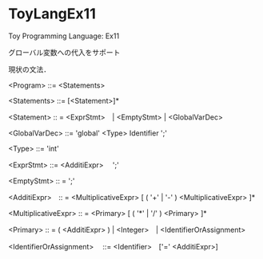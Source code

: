 # ToyLangEx11
Toy Programming Language: Ex11

グローバル変数への代入をサポート

現状の文法．

\<Program\> ::= \<Statements\>

\<Statements\> ::= [\<Statement\>]\*

\<Statement\> :: = \<ExprStmt>　| \<EmptyStmt\> | \<GlobalVarDec\>

\<GlobalVarDec\> ::= 'global' \<Type\> Identifier ';'

\<Type\> ::= 'int'

\<ExprStmt> ::= \<AdditiExpr\>　 ';'

\<EmptyStmt\> :: = ';'

\<AdditiExpr\>　:: = \<MultiplicativeExpr\> [ ( '+' | '-' ) \<MultiplicativeExpr\> ]\*

\<MultiplicativeExpr\> :: = \<Primary\> [ ( '\*'  | '/' ) \<Primary\> ]\*

\<Primary\> :: = ( \<AdditiExpr\> ) | \<Integer\>　| \<IdentifierOrAssignment\>　

\<IdentifierOrAssignment\>　 ::= \<Identifier\>　['=' \<AdditiExpr\>]
